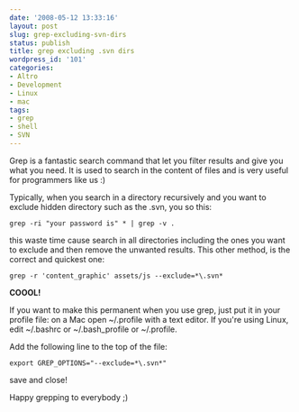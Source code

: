 ```yaml
---
date: '2008-05-12 13:33:16'
layout: post
slug: grep-excluding-svn-dirs
status: publish
title: grep excluding .svn dirs
wordpress_id: '101'
categories:
- Altro
- Development
- Linux
- mac
tags:
- grep
- shell
- SVN
---
```


Grep is a fantastic search command that let you filter results and give you what you need. It is used to search in the content of files and is very useful for programmers like us :)

Typically, when you search in a directory recursively and you want to exclude hidden directory such as the .svn, you so this:
```
grep -ri "your password is" * | grep -v .
```
this waste time cause search in all directories including the ones you want to exclude and then remove the unwanted results.
This other method, is the correct and quickest one:
```
grep -r 'content_graphic' assets/js --exclude=*\.svn*
```
**COOOL!**

If you want to make this permanent when you use grep, just put it in your profile file: on a Mac open ~/.profile with a text editor. If you're using Linux, edit ~/.bashrc or ~/.bash_profile or ~/.profile.

Add the following line to the top of the file:
```
export GREP_OPTIONS="--exclude=*\.svn*"
```
save and close!

Happy grepping to everybody ;)
